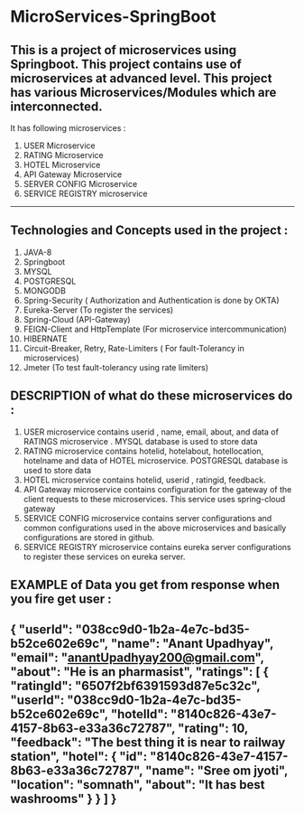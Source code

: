 # MicroServices-SpringBoot
This is a project of microservices using Springboot.
This project contains use of microservices at advanced level.
This project has various Microservices/Modules which are interconnected.
-----------------------------------------------------------------------------------------
It has following microservices : 
1. USER Microservice
2. RATING Microservice
3. HOTEL Microservice
4. API Gateway Microservice
5. SERVER CONFIG Microservice
6. SERVICE REGISTRY microservice
------------------------------------------------------------------------------------------
Technologies and Concepts used in the project :
----------------------------------------------
1. JAVA-8
2. Springboot
3. MYSQL
4. POSTGRESQL
5. MONGODB
7. Spring-Security ( Authorization and Authentication is done by OKTA)
8. Eureka-Server (To register the services)
9. Spring-Cloud (API-Gateway)
10. FEIGN-Client and HttpTemplate (For microservice intercommunication)
11. HIBERNATE
12. Circuit-Breaker, Retry, Rate-Limiters ( For fault-Tolerancy in microservices)
13. Jmeter (To test fault-tolerancy using rate limiters)

DESCRIPTION of what do these microservices do : 
-----------------------------------------------------------------------------------------------------------------------------------------------------------------------------------
1. USER microservice contains userid , name, email, about, and data of RATINGS microservice . MYSQL database is used to store data
2. RATING microservice contains hotelid, hotelabout, hotellocation, hotelname and data of HOTEL microservice. POSTGRESQL database is used to store data
3. HOTEL microservice contains hotelid, userid , ratingid, feedback.
4. API Gateway microservice contains configuration for the gateway of the client requests to these microservices. This service uses spring-cloud gateway
5. SERVICE CONFIG microservice contains server configurations and common configurations used in the above microservices and basically configurations are stored in github.
6. SERVICE REGISTRY microservice contains eureka server configurations to register these services on eureka server.

EXAMPLE of Data you get from response when you fire get user :
-----------------------------------------------------
{
    "userId": "038cc9d0-1b2a-4e7c-bd35-b52ce602e69c",
    "name": "Anant Upadhyay",
    "email": "anantUpadhyay200@gmail.com",
    "about": "He is an pharmasist",
    "ratings": [
        {
            "ratingId": "6507f2bf6391593d87e5c32c",
            "userId": "038cc9d0-1b2a-4e7c-bd35-b52ce602e69c",
            "hotelId": "8140c826-43e7-4157-8b63-e33a36c72787",
            "rating": 10,
            "feedback": "The best thing it is near to railway station",
            "hotel": {
                "id": "8140c826-43e7-4157-8b63-e33a36c72787",
                "name": "Sree om jyoti",
                "location": "somnath",
                "about": "It has best washrooms"
            }
        }
    ]
}
------------------------------------------------------------



